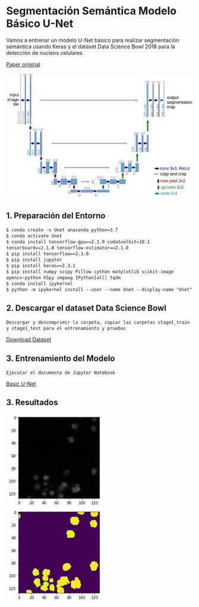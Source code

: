 # Segmentación Semántica Modelo Básico U-Net
Vamos a entrenar un modelo U-Net básico para realizar segmentación semántica usando Keras y el dataset Data Science Bowl 2018 para la detección de nucleos celulares

[Paper original](https://arxiv.org/pdf/1505.04597.pdf)

![Modelo U-Net](https://github.com/DavidReveloLuna/Semantic-Segmentation-Basic-U-Net/blob/master/assets/ArquitecturaUnet.png)

## 1. Preparación del Entorno

    $ conda create -n Unet anaconda python=3.7
    $ conda activate Unet
    $ conda install tensorflow-gpu==2.1.0 cudatoolkit=10.1 tensorboard==2.1.0 tensorflow-estimator==2.1.0
    $ pip install tensorflow==2.1.0
    $ pip install jupyter
    $ pip install keras==2.3.1
    $ pip install numpy scipy Pillow cython matplotlib scikit-image opencv-python h5py imgaug IPython[all] tqdm
    $ conda install ipykernel
    $ python -m ipykernel install --user --name Unet --display-name "Unet"
    
## 2. Descargar el dataset Data Science Bowl

    Descargar y descomprimir la carpeta, copiar las carpetas stage1_train y stage1_test para el entrenamiento y pruebas

[Download Dataset](https://www.kaggle.com/c/data-science-bowl-2018/data)

## 3. Entrenamiento del Modelo

    Ejecutar el documento de Jupyter Notebook
[Basic U-Net](https://github.com/DavidReveloLuna/Semantic-Segmentation-Basic-U-Net/blob/master/BasicUnet.ipynb)

## 3. Resultados

![Imagen](https://github.com/DavidReveloLuna/Semantic-Segmentation-Basic-U-Net/blob/master/assets/image.png)
![Segmentación](https://github.com/DavidReveloLuna/Semantic-Segmentation-Basic-U-Net/blob/master/assets/mask.png)
    

